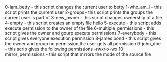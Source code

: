 0-iam_betty - this script changes the current user to betty
1-who_am_i - this script prints the current user
2-groups - this script prints the groups the current user is part of
3-new_owner - this script changes ownership of a file
4-empty - this script creates an empty file hello
5-execute - this script adds execute permission to the owner of the file
6-multiple_permissions - this script gives the owner and gourp execute permissions
7-everybody - this script gives everyone execution permission
8-james bond - this script gives the owner and group no permission,the user gets all permission
9-john_doe - this scrip gives the following permissions -rwxr-x-wx
10-mirror_permissions - this script that mirrors the mode of the source file
